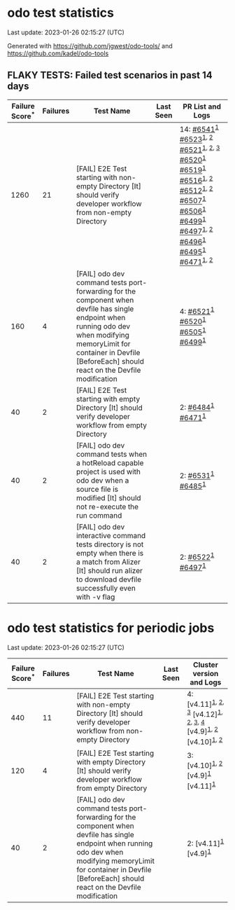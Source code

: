 # odo test statistics
Last update: 2023-01-26 02:15:27 (UTC)

Generated with https://github.com/jgwest/odo-tools/ and https://github.com/kadel/odo-tools
## FLAKY TESTS: Failed test scenarios in past 14 days
| Failure Score<sup>*</sup> | Failures | Test Name | Last Seen | PR List and Logs 
|---|---|---|---|---|
| 1260 | 21 | [FAIL] E2E Test starting with non-empty Directory [It] should verify developer workflow from non-empty Directory |  | 14: [#6541](https://github.com/openshift/odo/pull/6541)<sup>[1](https://storage.googleapis.com/origin-ci-test/pr-logs/pull/redhat-developer_odo/6541/pull-ci-redhat-developer-odo-main-v4.11-integration-e2e/1618349052984823808/build-log.txt)</sup> [#6523](https://github.com/openshift/odo/pull/6523)<sup>[1](https://storage.googleapis.com/origin-ci-test/pr-logs/pull/redhat-developer_odo/6523/pull-ci-redhat-developer-odo-main-v4.11-integration-e2e/1617353928200949760/build-log.txt), [2](https://storage.googleapis.com/origin-ci-test/pr-logs/pull/redhat-developer_odo/6523/pull-ci-redhat-developer-odo-main-v4.11-integration-e2e/1617823145845067776/build-log.txt)</sup> [#6521](https://github.com/openshift/odo/pull/6521)<sup>[1](https://storage.googleapis.com/origin-ci-test/pr-logs/pull/redhat-developer_odo/6521/pull-ci-redhat-developer-odo-main-v4.11-integration-e2e/1618184551786352640/build-log.txt), [2](https://storage.googleapis.com/origin-ci-test/pr-logs/pull/redhat-developer_odo/6521/pull-ci-redhat-developer-odo-main-v4.11-integration-e2e/1617444182287192064/build-log.txt), [3](https://storage.googleapis.com/origin-ci-test/pr-logs/pull/redhat-developer_odo/6521/pull-ci-redhat-developer-odo-main-v4.11-integration-e2e/1618285663759634432/build-log.txt)</sup> [#6520](https://github.com/openshift/odo/pull/6520)<sup>[1](https://storage.googleapis.com/origin-ci-test/pr-logs/pull/redhat-developer_odo/6520/pull-ci-redhat-developer-odo-main-v4.11-integration-e2e/1617435283727323136/build-log.txt)</sup> [#6519](https://github.com/openshift/odo/pull/6519)<sup>[1](https://storage.googleapis.com/origin-ci-test/pr-logs/pull/redhat-developer_odo/6519/pull-ci-redhat-developer-odo-main-v4.11-integration-e2e/1617488278594785280/build-log.txt)</sup> [#6516](https://github.com/openshift/odo/pull/6516)<sup>[1](https://storage.googleapis.com/origin-ci-test/pr-logs/pull/redhat-developer_odo/6516/pull-ci-redhat-developer-odo-main-v4.11-integration-e2e/1616414128090386432/build-log.txt), [2](https://storage.googleapis.com/origin-ci-test/pr-logs/pull/redhat-developer_odo/6516/pull-ci-redhat-developer-odo-main-v4.11-integration-e2e/1616363434645917696/build-log.txt)</sup> [#6512](https://github.com/openshift/odo/pull/6512)<sup>[1](https://storage.googleapis.com/origin-ci-test/pr-logs/pull/redhat-developer_odo/6512/pull-ci-redhat-developer-odo-main-v4.11-integration-e2e/1617536683345973248/build-log.txt), [2](https://storage.googleapis.com/origin-ci-test/pr-logs/pull/redhat-developer_odo/6512/pull-ci-redhat-developer-odo-main-v4.11-integration-e2e/1617378694823677952/build-log.txt)</sup> [#6507](https://github.com/openshift/odo/pull/6507)<sup>[1](https://storage.googleapis.com/origin-ci-test/pr-logs/pull/redhat-developer_odo/6507/pull-ci-redhat-developer-odo-main-v4.11-integration-e2e/1616349040696365056/build-log.txt)</sup> [#6506](https://github.com/openshift/odo/pull/6506)<sup>[1](https://storage.googleapis.com/origin-ci-test/pr-logs/pull/redhat-developer_odo/6506/pull-ci-redhat-developer-odo-main-v4.11-integration-e2e/1615663446433468416/build-log.txt)</sup> [#6499](https://github.com/openshift/odo/pull/6499)<sup>[1](https://storage.googleapis.com/origin-ci-test/pr-logs/pull/redhat-developer_odo/6499/pull-ci-redhat-developer-odo-main-v4.11-integration-e2e/1615800911777501184/build-log.txt)</sup> [#6497](https://github.com/openshift/odo/pull/6497)<sup>[1](https://storage.googleapis.com/origin-ci-test/pr-logs/pull/redhat-developer_odo/6497/pull-ci-redhat-developer-odo-main-v4.11-integration-e2e/1615317657429479424/build-log.txt), [2](https://storage.googleapis.com/origin-ci-test/pr-logs/pull/redhat-developer_odo/6497/pull-ci-redhat-developer-odo-main-v4.11-integration-e2e/1615282934040760320/build-log.txt)</sup> [#6496](https://github.com/openshift/odo/pull/6496)<sup>[1](https://storage.googleapis.com/origin-ci-test/pr-logs/pull/redhat-developer_odo/6496/pull-ci-redhat-developer-odo-main-v4.11-integration-e2e/1615420612266692608/build-log.txt)</sup> [#6495](https://github.com/openshift/odo/pull/6495)<sup>[1](https://storage.googleapis.com/origin-ci-test/pr-logs/pull/redhat-developer_odo/6495/pull-ci-redhat-developer-odo-main-v4.11-integration-e2e/1615067567452327936/build-log.txt)</sup> [#6471](https://github.com/openshift/odo/pull/6471)<sup>[1](https://storage.googleapis.com/origin-ci-test/pr-logs/pull/redhat-developer_odo/6471/pull-ci-redhat-developer-odo-main-v4.11-integration-e2e/1615244999757139968/build-log.txt), [2](https://storage.googleapis.com/origin-ci-test/pr-logs/pull/redhat-developer_odo/6471/pull-ci-redhat-developer-odo-main-v4.11-integration-e2e/1613579873043877888/build-log.txt)</sup> 
| 160 | 4 | [FAIL] odo dev command tests port-forwarding for the component when devfile has single endpoint when running odo dev when modifying memoryLimit for container in Devfile [BeforeEach] should react on the Devfile modification |  | 4: [#6521](https://github.com/openshift/odo/pull/6521)<sup>[1](https://storage.googleapis.com/origin-ci-test/pr-logs/pull/redhat-developer_odo/6521/pull-ci-redhat-developer-odo-main-v4.11-integration-e2e/1617375270501617664/build-log.txt)</sup> [#6520](https://github.com/openshift/odo/pull/6520)<sup>[1](https://storage.googleapis.com/origin-ci-test/pr-logs/pull/redhat-developer_odo/6520/pull-ci-redhat-developer-odo-main-v4.11-integration-e2e/1617435283727323136/build-log.txt)</sup> [#6505](https://github.com/openshift/odo/pull/6505)<sup>[1](https://storage.googleapis.com/origin-ci-test/pr-logs/pull/redhat-developer_odo/6505/pull-ci-redhat-developer-odo-main-v4.11-integration-e2e/1616001042548264960/build-log.txt)</sup> [#6499](https://github.com/openshift/odo/pull/6499)<sup>[1](https://storage.googleapis.com/origin-ci-test/pr-logs/pull/redhat-developer_odo/6499/pull-ci-redhat-developer-odo-main-v4.11-integration-e2e/1617472015277494272/build-log.txt)</sup> 
| 40 | 2 | [FAIL] E2E Test starting with empty Directory [It] should verify developer workflow from empty Directory |  | 2: [#6484](https://github.com/openshift/odo/pull/6484)<sup>[1](https://storage.googleapis.com/origin-ci-test/pr-logs/pull/redhat-developer_odo/6484/pull-ci-redhat-developer-odo-main-v4.11-integration-e2e/1615299324579680256/build-log.txt)</sup> [#6471](https://github.com/openshift/odo/pull/6471)<sup>[1](https://storage.googleapis.com/origin-ci-test/pr-logs/pull/redhat-developer_odo/6471/pull-ci-redhat-developer-odo-main-v4.11-integration-e2e/1615244999757139968/build-log.txt)</sup> 
| 40 | 2 | [FAIL] odo dev command tests when a hotReload capable project is used with odo dev when a source file is modified [It] should not re-execute the run command |  | 2: [#6531](https://github.com/openshift/odo/pull/6531)<sup>[1](https://storage.googleapis.com/origin-ci-test/pr-logs/pull/redhat-developer_odo/6531/pull-ci-redhat-developer-odo-main-v4.11-integration-e2e/1617862890025390080/build-log.txt)</sup> [#6485](https://github.com/openshift/odo/pull/6485)<sup>[1](https://storage.googleapis.com/origin-ci-test/pr-logs/pull/redhat-developer_odo/6485/pull-ci-redhat-developer-odo-main-v4.11-integration-e2e/1617555071577362432/build-log.txt)</sup> 
| 40 | 2 | [FAIL] odo dev interactive command tests directory is not empty when there is a match from Alizer [It] should run alizer to download devfile successfully even with -v flag |  | 2: [#6522](https://github.com/openshift/odo/pull/6522)<sup>[1](https://storage.googleapis.com/origin-ci-test/pr-logs/pull/redhat-developer_odo/6522/pull-ci-redhat-developer-odo-main-v4.11-integration-e2e/1617773832599244800/build-log.txt)</sup> [#6497](https://github.com/openshift/odo/pull/6497)<sup>[1](https://storage.googleapis.com/origin-ci-test/pr-logs/pull/redhat-developer_odo/6497/pull-ci-redhat-developer-odo-main-v4.11-integration-e2e/1616142224527986688/build-log.txt)</sup> 


# odo test statistics for periodic jobs
Last update: 2023-01-26 02:15:27 (UTC)

| Failure Score<sup>*</sup> | Failures | Test Name | Last Seen | Cluster version and Logs 
|---|---|---|---|---|
| 440 | 11 | [FAIL] E2E Test starting with non-empty Directory [It] should verify developer workflow from non-empty Directory |  | 4: [v4.11]<sup>[1](https://storage.googleapis.com/origin-ci-test/logs/periodic-ci-redhat-developer-odo-main-v4.11-integration-e2e-periodic/1617673854757376000/build-log.txt), [2](https://storage.googleapis.com/origin-ci-test/logs/periodic-ci-redhat-developer-odo-main-v4.11-integration-e2e-periodic/1614049831485968384/build-log.txt), [3](https://storage.googleapis.com/origin-ci-test/logs/periodic-ci-redhat-developer-odo-main-v4.11-integration-e2e-periodic/1616224372228362240/build-log.txt)</sup> [v4.12]<sup>[1](https://storage.googleapis.com/origin-ci-test/logs/periodic-ci-redhat-developer-odo-main-v4.12-integration-e2e-periodic/1613687550000500736/build-log.txt), [2](https://storage.googleapis.com/origin-ci-test/logs/periodic-ci-redhat-developer-odo-main-v4.12-integration-e2e-periodic/1618036103015567360/build-log.txt), [3](https://storage.googleapis.com/origin-ci-test/logs/periodic-ci-redhat-developer-odo-main-v4.12-integration-e2e-periodic/1614774663181766656/build-log.txt), [4](https://storage.googleapis.com/origin-ci-test/logs/periodic-ci-redhat-developer-odo-main-v4.12-integration-e2e-periodic/1616949013498564608/build-log.txt)</sup> [v4.9]<sup>[1](https://storage.googleapis.com/origin-ci-test/logs/periodic-ci-redhat-developer-odo-main-v4.9-integration-e2e-periodic/1615499590277009408/build-log.txt), [2](https://storage.googleapis.com/origin-ci-test/logs/periodic-ci-redhat-developer-odo-main-v4.9-integration-e2e-periodic/1614774664020627456/build-log.txt)</sup> [v4.10]<sup>[1](https://storage.googleapis.com/origin-ci-test/logs/periodic-ci-redhat-developer-odo-main-v4.10-integration-e2e-periodic/1614049830227677184/build-log.txt), [2](https://storage.googleapis.com/origin-ci-test/logs/periodic-ci-redhat-developer-odo-main-v4.10-integration-e2e-periodic/1616224371397890048/build-log.txt)</sup> 
| 120 | 4 | [FAIL] E2E Test starting with empty Directory [It] should verify developer workflow from empty Directory |  | 3: [v4.10]<sup>[1](https://storage.googleapis.com/origin-ci-test/logs/periodic-ci-redhat-developer-odo-main-v4.10-integration-e2e-periodic/1614049830227677184/build-log.txt), [2](https://storage.googleapis.com/origin-ci-test/logs/periodic-ci-redhat-developer-odo-main-v4.10-integration-e2e-periodic/1614774660677767168/build-log.txt)</sup> [v4.9]<sup>[1](https://storage.googleapis.com/origin-ci-test/logs/periodic-ci-redhat-developer-odo-main-v4.9-integration-e2e-periodic/1614774664020627456/build-log.txt)</sup> [v4.11]<sup>[1](https://storage.googleapis.com/origin-ci-test/logs/periodic-ci-redhat-developer-odo-main-v4.11-integration-e2e-periodic/1614049831485968384/build-log.txt)</sup> 
| 40 | 2 | [FAIL] odo dev command tests port-forwarding for the component when devfile has single endpoint when running odo dev when modifying memoryLimit for container in Devfile [BeforeEach] should react on the Devfile modification |  | 2: [v4.11]<sup>[1](https://storage.googleapis.com/origin-ci-test/logs/periodic-ci-redhat-developer-odo-main-v4.11-sbo-nightly-odo-tests/1615137061117890560/build-log.txt)</sup> [v4.9]<sup>[1](https://storage.googleapis.com/origin-ci-test/logs/periodic-ci-redhat-developer-odo-main-v4.9-integration-e2e-periodic/1616586598567120896/build-log.txt)</sup> 


